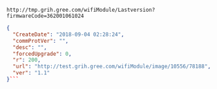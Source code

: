 `http://tmp.grih.gree.com/wifiModule/Lastversion?firmwareCode=362001061024`

```json
{
  "CreateDate": "2018-09-04 02:28:24",
  "commProtVer": "",
  "desc": "",
  "forcedUpgrade": 0,
  "r": 200,
  "url": "http://test.grih.gree.com/wifiModule/image/10556/78188",
  "ver": "1.1"
}```